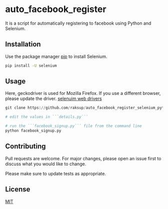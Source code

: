 # auto_facebook_register
It is a script for automatically registering to facebook using Python and Selenium.

## Installation

Use the package manager [pip](https://pip.pypa.io/en/stable/) to install Selenium.

```bash
pip install -U selenium
```

## Usage

Here, geckodriver is used for Mozilla Firefox. 
If you use a different browser, please update the driver.
[selenuim web drivers](https://www.selenium.dev/documentation/getting_started/installing_browser_drivers/)

```python
git clone https://github.com/raksup/auto_facebook_register_selenium_python.git

# edit the values in ```details.py```

# run the ```facebook_signup.py``` file from the command line
python facebook_signup.py

```

## Contributing
Pull requests are welcome. For major changes, please open an issue first to discuss what you would like to change.

Please make sure to update tests as appropriate.

## License
[MIT](https://choosealicense.com/licenses/mit/)